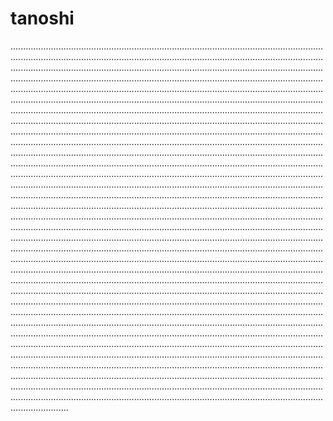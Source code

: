 # tanoshi
...............................................................................................................................................................................................................................................................................................................................................................................................................................................................................................................................................................................................................................................................................................................................................................................................................................................................................................................................................................................................................................................................................................................................................................................................................................................................................................................................................................................................................................................................................................................................................................................................................................................................................................................................................................................................................................................................................................................................................................................................................................................................................................................................................................................................................................................................................................................................................................................................................................................................................................................................................................................................................................................................................................................................................................................................................................................................................................................................................................................................................................................................................................................................................................................................................................................................................................................................................................................................................................................................................................................................................................................................................................................................................................................................................................................................................................................................................................................................................................................................................................................................................................................................................................................................................................................................................................................................................................................................................